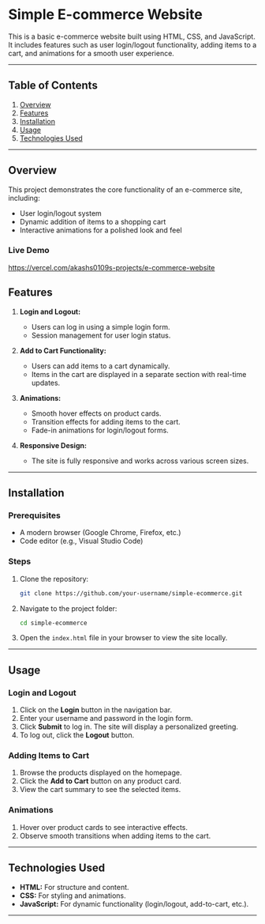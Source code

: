 # Simple E-commerce Website

This is a basic e-commerce website built using HTML, CSS, and JavaScript. It includes features such as user login/logout functionality, adding items to a cart, and animations for a smooth user experience.

---

## Table of Contents
1. [Overview](#overview)
2. [Features](#features)
3. [Installation](#installation)
4. [Usage](#usage)
5. [Technologies Used](#technologies-used)


---

## Overview
This project demonstrates the core functionality of an e-commerce site, including:
- User login/logout system
- Dynamic addition of items to a shopping cart
- Interactive animations for a polished look and feel

### Live Demo
https://vercel.com/akashs0109s-projects/e-commerce-website


## Features
1. **Login and Logout:**
   - Users can log in using a simple login form.
   - Session management for user login status.

2. **Add to Cart Functionality:**
   - Users can add items to a cart dynamically.
   - Items in the cart are displayed in a separate section with real-time updates.

3. **Animations:**
   - Smooth hover effects on product cards.
   - Transition effects for adding items to the cart.
   - Fade-in animations for login/logout forms.

4. **Responsive Design:**
   - The site is fully responsive and works across various screen sizes.

---

## Installation

### Prerequisites
- A modern browser (Google Chrome, Firefox, etc.)
- Code editor (e.g., Visual Studio Code)

### Steps
1. Clone the repository:
   ```bash
   git clone https://github.com/your-username/simple-ecommerce.git
   ```
2. Navigate to the project folder:
   ```bash
   cd simple-ecommerce
   ```
3. Open the `index.html` file in your browser to view the site locally.

---

## Usage

### Login and Logout
1. Click on the **Login** button in the navigation bar.
2. Enter your username and password in the login form.
3. Click **Submit** to log in. The site will display a personalized greeting.
4. To log out, click the **Logout** button.

### Adding Items to Cart
1. Browse the products displayed on the homepage.
2. Click the **Add to Cart** button on any product card.
3. View the cart summary to see the selected items.

### Animations
1. Hover over product cards to see interactive effects.
2. Observe smooth transitions when adding items to the cart.

---

## Technologies Used
- **HTML:** For structure and content.
- **CSS:** For styling and animations.
- **JavaScript:** For dynamic functionality (login/logout, add-to-cart, etc.).

---








